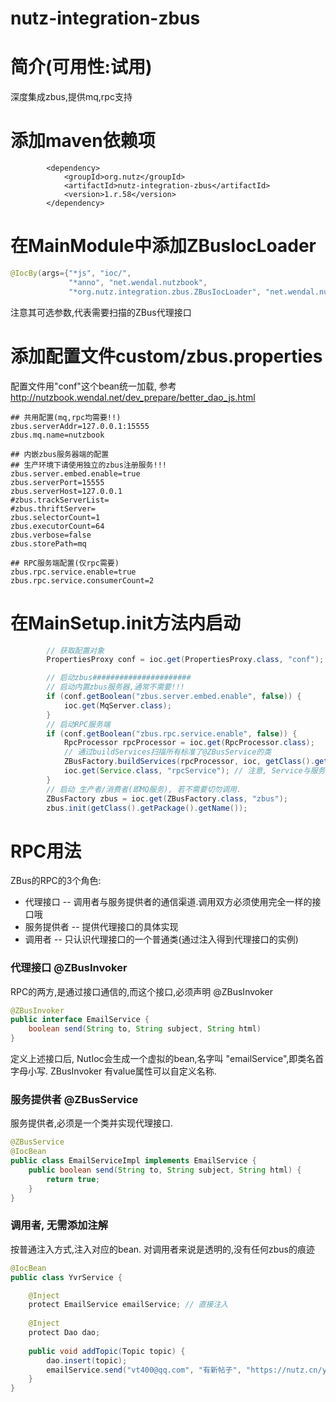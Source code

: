 nutz-integration-zbus
==================================

简介(可用性:试用)
==================================

深度集成zbus,提供mq,rpc支持

添加maven依赖项
==================================

```
		<dependency>
			<groupId>org.nutz</groupId>
			<artifactId>nutz-integration-zbus</artifactId>
			<version>1.r.58</version>
		</dependency>
```

在MainModule中添加ZBusIocLoader
===================================

```java
@IocBy(args={"*js", "ioc/",
			 "*anno", "net.wendal.nutzbook",
			 "*org.nutz.integration.zbus.ZBusIocLoader", "net.wendal.nutzbook"})
```

注意其可选参数,代表需要扫描的ZBus代理接口

添加配置文件custom/zbus.properties
===================================

配置文件用"conf"这个bean统一加载, 参考 http://nutzbook.wendal.net/dev_prepare/better_dao_js.html

```
## 共用配置(mq,rpc均需要!!)
zbus.serverAddr=127.0.0.1:15555
zbus.mq.name=nutzbook

## 内嵌zbus服务器端的配置
## 生产环境下请使用独立的zbus注册服务!!!
zbus.server.embed.enable=true
zbus.serverPort=15555
zbus.serverHost=127.0.0.1
#zbus.trackServerList=
#zbus.thriftServer=
zbus.selectorCount=1
zbus.executorCount=64
zbus.verbose=false
zbus.storePath=mq

## RPC服务端配置(仅rpc需要)
zbus.rpc.service.enable=true
zbus.rpc.service.consumerCount=2
```

在MainSetup.init方法内启动
===================================

```java
		// 获取配置对象
		PropertiesProxy conf = ioc.get(PropertiesProxy.class, "conf");

		// 启动zbus######################
		// 启动内置zbus服务器,通常不需要!!!
		if (conf.getBoolean("zbus.server.embed.enable", false)) {
			ioc.get(MqServer.class);
		}
		// 启动RPC服务端
		if (conf.getBoolean("zbus.rpc.service.enable", false)) {
			RpcProcessor rpcProcessor = ioc.get(RpcProcessor.class);
			// 通过buildServices扫描所有标准了@ZBusService的类
			ZBusFactory.buildServices(rpcProcessor, ioc, getClass().getPackage().getName());
			ioc.get(Service.class, "rpcService"); // 注意, Service与服务器连接是异步操作
		}
		// 启动 生产者/消费者(即MQ服务), 若不需要切勿调用.
		ZBusFactory zbus = ioc.get(ZBusFactory.class, "zbus");
		zbus.init(getClass().getPackage().getName());
```

RPC用法
===================================

ZBus的RPC的3个角色:

* 代理接口 -- 调用者与服务提供者的通信渠道.调用双方必须使用完全一样的接口哦
* 服务提供者 -- 提供代理接口的具体实现
* 调用者 -- 只认识代理接口的一个普通类(通过注入得到代理接口的实例)

### 代理接口 @ZBusInvoker

RPC的两方,是通过接口通信的,而这个接口,必须声明 @ZBusInvoker

```java
@ZBusInvoker
public interface EmailService {
    boolean send(String to, String subject, String html)
}
```

定义上述接口后, NutIoc会生成一个虚拟的bean,名字叫 "emailService",即类名首字母小写. ZBusInvoker 有value属性可以自定义名称.

### 服务提供者 @ZBusService

服务提供者,必须是一个类并实现代理接口.

```java
@ZBusService
@IocBean
public class EmailServiceImpl implements EmailService {
    public boolean send(String to, String subject, String html) {
        return true;
    }
}
```

### 调用者, 无需添加注解

按普通注入方式,注入对应的bean. 对调用者来说是透明的,没有任何zbus的痕迹

```java
@IocBean
public class YvrService {

    @Inject
    protect EmailService emailService; // 直接注入
    
    @Inject 
    protect Dao dao;
    
    public void addTopic(Topic topic) {
    	dao.insert(topic);
    	emailService.send("vt400@qq.com", "有新帖子", "https://nutz.cn/yvr/t/" + topic.getId());
    }
}
```
